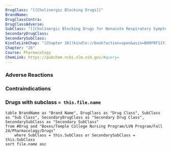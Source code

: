 ```yaml
---
DrugClass: "[[Cholinergic Blocking Drugs]]"
BrandName: 
DrugClassContra: 
DrugClassAdverse: 
SubClass: "[[Cholinergic Blocking Drugs for Nonacute Respiratory Symptom Relief]]"
SecondaryDrugClass: 
SecondarySubClass: 
KindleLinkChap: "[Chapter 26](kindle://book?action=open&asin=B09FRF11YJ&location=13703)"
Chapter: "26"
Course: Pharmacology
ChemLink: https://pubchem.ncbi.nlm.nih.gov/#query=
---
```

### Adverse Reactions 

### Contraindications

### Drugs with subclass `= this.file.name`
```dataview
table BrandName as "Brand Name", DrugClass as "Drug Class", SubClass as "Sub Class", SecondaryDrugClass as "Secondary Drug Class", SecondarySubClass as "Secondary SubClass"
from #Drug and "Boxes/Temple College Nursing Program/LVN Program/Fall 24/Pharmacology/Drugs" 
	where SubClass = this.SubClass or SecondarySubClass = this.SubClass
sort file.name asc
```
